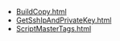 * [BuildCopy.html](BuildCopy.html)
* [GetSshIpAndPrivateKey.html](GetSshIpAndPrivateKey.html)
* [ScriptMasterTags.html](ScriptMasterTags.html)
